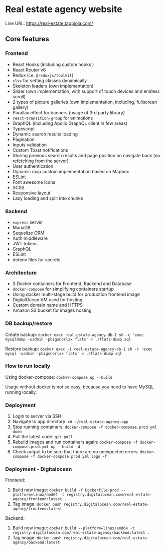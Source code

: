 # Real estate agency website

Live URL: https://real-estate.tappiola.com/

## Core features

### Frontend
- React Hooks (including custom hooks )
- React Router v6
- Redux (i.e. `@reduxjs/toolkit`)
- `clsx` for setting classes dynamically
- Skeleton loaders (own implementation)
- Slider (own implementation, with support of touch devices and endless scroll)
- 2 types of picture galleries (own implementation, including, fullscreen gallery)
- Parallax effect for banners (usage of 3rd party library)
- `react-transition-group` for animations
- GraphQL (including Apollo GraphQL client in few areas)
- Typescript
- Dynamic search results loading
- Pagination
- Inputs validation
- Custom Toast notifications
- Storing previous search results and page position on navigate back (no refetching from the server) 
- User authentication
- Dynamic map custom implementation based on Mapbox
- ESLint
- Font awesome icons
- SCSS
- Responsive layout
- Lazy loading and split into chunks

### Backend
- `express` server
- MariaDB
- Sequelize ORM
- Auth middleware
- JWT tokens
- GraphQL
- ESLint
- dotenv files for secrets

### Architecture
- 3 Docker containers for Frontend, Backend and Database
- `docker-compose` for simplifying containers startup
- Using docker multi-stage build for production frontend image
- DigitalOcean VM used for hosting
- Custom domain name and HTTPS
- Amazon S3 bucket for images hosting

### DB backup/restore
Create backup: `docker exec real-estate-agency-db-1 sh -c 'exec mysqldump -uadmin -pbigsnorlax flats' > ./flats-dump.sql`

Restore backup: `docker exec -i real-estate-agency-db-1 sh -c 'exec mysql -uadmin -pbigsnorlax flats' < ./flats-dump.sql`

### How to run locally
Using docker-compose: `docker-compose up --build`

Usage without docker is not so easy, because you need to have MySQL running locally. 

### Deployment
1. Login to server via SSH
2. Navigate to app directory: `cd ~/real-estate-agency-app`
3. Stop running containers: `docker-compose -f docker-compose.prod.yml down`
4. Pull the latest code: `git pull`
5. Rebuild images and run containers again: `docker-compose -f docker-compose.prod.yml up --build -d`
6. Check output to be sure that there are no unexpected errors: `docker-compose -f docker-compose.prod.yml logs -f`

### Deployment - Digitalocean

Frontend:
1. Build new image: `docker build -f Dockerfile-prod --platform=linux/amd64 -t registry.digitalocean.com/real-estate-agency/frontend:latest .`
2. Tag image: `docker push registry.digitalocean.com/real-estate-agency/frontend:latest`

Backend:
1. Build new image: `docker build --platform=linux/amd64 -t registry.digitalocean.com/real-estate-agency/backend:latest .`
2. Tag image: `docker push registry.digitalocean.com/real-estate-agency/backend:latest`
